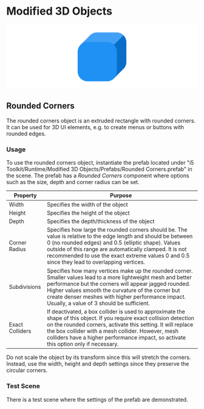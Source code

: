 # Modified 3D Objects

![Rounded Corners](../resources/Logos/RoundedCorners.svg)

## Rounded Corners

The rounded corners object is an extruded rectangle with rounded corners.
It can be used for 3D UI elements, e.g. to create menus or buttons with rounded edges.

### Usage

To use the rounded corners object, instantiate the prefab located under "i5 Toolkit/Runtime/Modified 3D Objects/Prefabs/Rounded Corners.prefab" in the scene.
The prefab has a *Rounded Corners* component where options such as the size, depth and corner radius can be set.

| Property | Purpose |
| --- | --- |
| Width | Specifies the width of the object |
| Height | Specifies the height of the object |
| Depth | Specifies the depth/thickness of the object |
| Corner Radius | Specifies how large the rounded corners should be. The value is relative to the edge length and should be between 0 (no rounded edges) and 0.5 (elliptic shape). Values outside of this range are automatically clamped. It is not recommended to use the exact extreme values 0 and 0.5 since they lead to overlapping vertices. |
| Subdivisions | Specifies how many vertices make up the rounded corner. Smaller values lead to a more lightweight mesh and better performance but the corners will appear jagged rounded. Higher values smooth the curvature of the corner but create denser meshes with higher performance impact. Usually, a value of 3 should be sufficient. |
| Exact Colliders | If deactivated, a box collider is used to approximate the shape of this object. If you require exact collision detection on the rounded corners, activate this setting. It will replace the box collider with a mesh collider. However, mesh colliders have a higher performance impact, so activate this option only if necessary. |

Do not scale the object by its transform since this will stretch the corners.
Instead, use the width, height and depth settings since they preserve the circular corners.

### Test Scene

There is a test scene where the settings of the prefab are demonstrated.